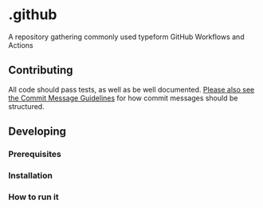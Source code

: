 # .github
A repository gathering commonly used typeform GitHub Workflows and Actions

## Contributing
All code should pass tests, as well as be well documented. [Please also see the Commit Message Guidelines](CONTRIBUTING.MD) for how commit messages should be structured.


## Developing

### Prerequisites

### Installation

### How to run it

